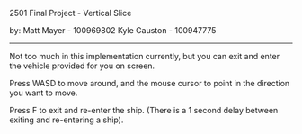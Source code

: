 2501 Final Project - Vertical Slice

by: Matt Mayer - 100969802
    Kyle Causton - 100947775

------------------------------------

Not too much in this implementation currently, but you can
exit and enter the vehicle provided for you on screen.

Press WASD to move around, and the mouse cursor to point in
the direction you want to move.

Press F to exit and re-enter the ship. (There is a 1 second delay
between exiting and re-entering a ship).